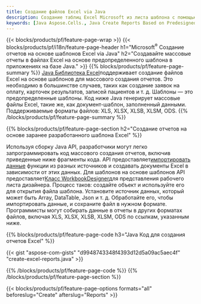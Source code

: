 ```yaml
---
title: Создание файлов Excel via Java
description: Создание таблиц Excel Microsoft из листа шаблона с помощью библиотеки электронных таблиц Java.
keywords: [Java Aspose.Cells., Java Create Reports Based on Predesigned Excel Template., Java Generate Reports Based on Predesigned Excel Template., Java Create Reports Based on Excel Template., Java Generate Reports Based on Excel Template., Java Create Excel files Based on Excel Template., Java Generate Excel files Based on Excel Template]
---
```

{{< blocks/products/pf/feature-page-wrap >}}
{{< blocks/products/pf/i18n/feature-page-header h1="Microsoft<sup>&reg;</sup> Создание отчетов на основе шаблонов Excel via Java" h2="Создавайте массовые отчеты в файлах Excel на основе предопределенного шаблона в приложениях на базе Java." >}}
{{% blocks/products/pf/feature-page-summary %}}
[Java Библиотека Excel](/cells/ru/java/)поддерживает создание файлов Excel на основе шаблонов для массового создания отчетов. Это необходимо в большинстве случаев, таких как создание заявок на оплату, карточек результатов, записей пациентов и т. д. Шаблоны — это предопределенные шаблоны. Код ниже Java генерирует массовые файлы Excel, такие же, как документ-шаблон, заполненный данными. Поддерживаемые форматы файлов: XLS, XLSX, XLSB, XLSM, ODS.
{{% /blocks/products/pf/feature-page-summary %}}

{{% blocks/products/pf/feature-page-section h2="Создание отчетов на основе заранее разработанного шаблона Excel" %}}

 Используя сборку Java API, разработчики могут легко запрограммировать код массового создания отчетов, включив приведенные ниже фрагменты кода. API предоставляет[импортировать данные](https://docs.aspose.com/cells/java/import-and-export-data/) функции из разных источников и создавать документы Excel в зависимости от этих данных. Для шаблонов на основе шаблонов API предоставляет[Класс WorkbookDesigner](https://reference.aspose.com/cells/java/com.aspose.cells/WorkbookDesigner)для представления рабочего листа дизайнера. Процесс таков: создайте объект и используйте его для открытия файла шаблона. Установите источник данных, который может быть Array, DataTable, Json и т. д. Обработайте его, чтобы импортировать данные, и сохраните файл в нужном формате. Программисты могут собирать данные в отчеты в других форматах файлов, включая XLS, XLSX, XLSB, XLSM, ODS по ссылкам, указанным ниже.



{{% blocks/products/pf/feature-page-code h3="Java Код для создания отчетов Excel" %}}

{{< gist "aspose-com-gists" "d9948743348f4393d12d5a09ac5aec4f" "create-excel-reports.java" >}}

{{% /blocks/products/pf/feature-page-code %}}
{{% /blocks/products/pf/feature-page-section %}}

{{< blocks/products/pf/feature-page-options formats="all" beforeslug="Create" afterslug="Reports" >}}
